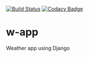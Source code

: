 [![Build Status](https://travis-ci.com/sendador/w-app.svg?branch=master)](https://travis-ci.com/sendador/w-app)
[![Codacy Badge](https://api.codacy.com/project/badge/Grade/a9c38df5b8e54a6b93f03826cb6401e5)](https://www.codacy.com/manual/sendador/w-app?utm_source=github.com&amp;utm_medium=referral&amp;utm_content=sendador/w-app&amp;utm_campaign=Badge_Grade)
# w-app
Weather app using Django

